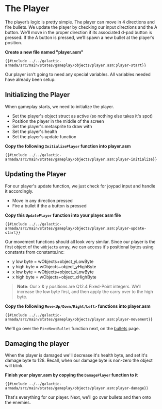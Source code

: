 # The Player

The player’s logic is pretty simple. The player can move in 4 directions and fire bullets. We update the player by checking our input directions and the A button. We’ll move in the proper direction if its associated d-pad button is pressed. If the A button is pressed, we’ll spawn a new bullet at the player’s position.

**Create a new file named "player.asm"**

```rgbasm,linenos,start={{#line_no_of "" ../../galactic-armada/src/main/states/gameplay/objects/player.asm:player-start}}
{{#include ../../galactic-armada/src/main/states/gameplay/objects/player.asm:player-start}}
```

Our player isn't going to need any special variables. All variables needed have already been setup. 

## Initializing the Player

When gameplay starts, we need to initialize the player. 
* Set the player's object struct as active (so nothing else takes it's spot)
* Position the player in the middle of the screen
* Set the player's metasprite to draw with
* Set the player's health
* Set the player's update function

**Copy the following `InitializePlayer` function into player.asm**

```rgbasm,linenos,start={{#line_no_of "" ../../galactic-armada/src/main/states/gameplay/objects/player.asm:player-initialize}}
{{#include ../../galactic-armada/src/main/states/gameplay/objects/player.asm:player-initialize}}
```

## Updating the Player

For our player's update function, we just check for joypad input and handle it accordingly.
- Move in any direction pressed
- Fire a bullet if the a button is pressed

**Copy this `UpdatePlayer` function into your player.asm file**

```rgbasm,linenos,start={{#line_no_of "" ../../galactic-armada/src/main/states/gameplay/objects/player.asm:player-update-start}}
{{#include ../../galactic-armada/src/main/states/gameplay/objects/player.asm:player-update-start}}
```

Our movement functions should all look very similar. Since our player is the first object of the `wObjects` array, we can access it's positional bytes using constants from constants.inc:
- y low byte = wObjects+object_yLowByte
- y high byte = wObjects+object_yHighByte
- x low byte = wObjects+object_xLowByte
- x high byte = wObjects+object_xHighByte

> **Note:** Our x & y positions are Q12.4 Fixed-Point integers. We'll increase the low byte first, and then apply the carry over to the high byte.

**Copy the following `Move<Up/Down/Right/Left>` functions into player.asm**

```rgbasm,linenos,start={{#line_no_of "" ../../galactic-armada/src/main/states/gameplay/objects/player.asm:player-movement}}
{{#include ../../galactic-armada/src/main/states/gameplay/objects/player.asm:player-movement}}
```

We'll go over the `FireNextBullet` function next, on the [bullets](#bullets) page.
## Damaging the player

When the player is damaged we'll decrease it's health byte, and set it's damage byte to 128. Recall, when our damage byte is non-zero the object will blink.

**Finish your player.asm by copying the `DamagePlayer` function to it**

```rgbasm,linenos,start={{#line_no_of "" ../../galactic-armada/src/main/states/gameplay/objects/player.asm:player-damage}}
{{#include ../../galactic-armada/src/main/states/gameplay/objects/player.asm:player-damage}}
```

That's everything for our player. Next, we'll go over bullets and then onto the enemies.